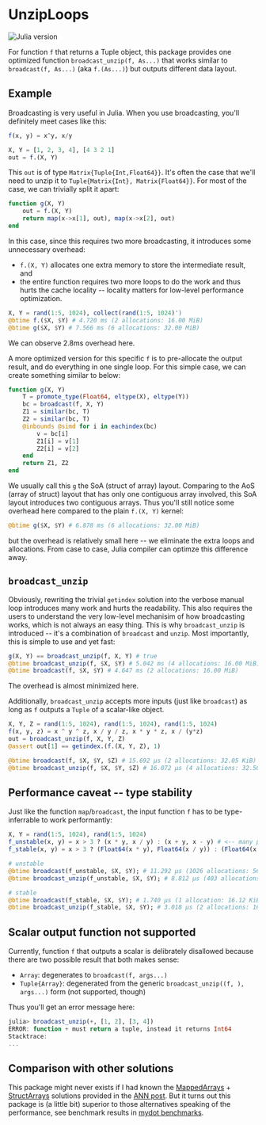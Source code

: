 # UnzipLoops

![Julia version](https://img.shields.io/badge/julia-%3E%3D%201.7-blue)

For function `f` that returns a Tuple object, this package provides one optimized function
`broadcast_unzip(f, As...)` that works similar to `broadcast(f, As...)` (aka `f.(As...)`) but
outputs different data layout.

## Example

Broadcasting is very useful in Julia. When you use broadcasting, you'll definitely meet cases like
this:

```julia
f(x, y) = x^y, x/y

X, Y = [1, 2, 3, 4], [4 3 2 1]
out = f.(X, Y)
```

This `out` is of type `Matrix{Tuple{Int,Float64}}`. It's often the case that we'll need to unzip it
to `Tuple{Matrix{Int}, Matrix{Float64}}`. For most of the case, we can trivially split it apart:

```julia
function g(X, Y)
    out = f.(X, Y)
    return map(x->x[1], out), map(x->x[2], out)
end
```

In this case, since this requires two more broadcasting, it introduces some unnecessary overhead:

- `f.(X, Y)` allocates one extra memory to store the intermediate result, and
- the entire function requires two more loops to do the work and thus hurts the cache locality --
  locality matters for low-level performance optimization.

```julia
X, Y = rand(1:5, 1024), collect(rand(1:5, 1024)')
@btime f.($X, $Y) # 4.720 ms (2 allocations: 16.00 MiB)
@btime g($X, $Y) # 7.566 ms (6 allocations: 32.00 MiB)
```

We can observe 2.8ms overhead here.

A more optimized version for this specific `f` is to pre-allocate the output result, and do
everything in one single loop. For this simple case, we can create something similar to below:

```julia
function g(X, Y)
    T = promote_type(Float64, eltype(X), eltype(Y))
    bc = broadcast(f, X, Y)
    Z1 = similar(bc, T)
    Z2 = similar(bc, T)
    @inbounds @simd for i in eachindex(bc)
        v = bc[i]
        Z1[i] = v[1]
        Z2[i] = v[2]
    end
    return Z1, Z2
end
```

We usually call this `g` the SoA (struct of array) layout. Comparing to the AoS (array of struct)
layout that has only one contiguous array involved, this SoA layout introduces two contiguous
arrays. Thus you'll still notice some overhead here compared to the plain `f.(X, Y)` kernel:

```julia
@btime g($X, $Y) # 6.878 ms (6 allocations: 32.00 MiB)
```

but the overhead is relatively small here -- we eliminate the extra loops and allocations. From case
to case, Julia compiler can optimze this difference away.

## `broadcast_unzip`

Obviously, rewriting the trivial `getindex` solution into the verbose manual loop introduces many
work and hurts the readability. This also requires the users to understand the very low-level
mechanisim of how broadcasting works, which is not always an easy thing. This is why
`broadcast_unzip` is introduced -- it's a combination of `broadcast` and `unzip`. Most importantly,
this is simple to use and yet fast:

```julia
g(X, Y) == broadcast_unzip(f, X, Y) # true
@btime broadcast_unzip(f, $X, $Y) # 5.042 ms (4 allocations: 16.00 MiB)
@btime broadcast(f, $X, $Y) # 4.647 ms (2 allocations: 16.00 MiB)
```

The overhead is almost minimized here.

Additionally, `broadcast_unzip` accepts more inputs (just like `broadcast`) as long as `f` outputs a
`Tuple` of a scalar-like object.

```julia
X, Y, Z = rand(1:5, 1024), rand(1:5, 1024), rand(1:5, 1024)
f(x, y, z) = x ^ y ^ z, x / y / z, x * y * z, x / (y*z)
out = broadcast_unzip(f, X, Y, Z)
@assert out[1] == getindex.(f.(X, Y, Z), 1)

@btime broadcast(f, $X, $Y, $Z) # 15.692 μs (2 allocations: 32.05 KiB)
@btime broadcast_unzip(f, $X, $Y, $Z) # 16.072 μs (4 allocations: 32.50 KiB)
```

## Performance caveat -- type stability

Just like the function `map`/`broadcast`, the input function `f` has to be type-inferrable to work
performantly:

```julia
X, Y = rand(1:5, 1024), rand(1:5, 1024)
f_unstable(x, y) = x > 3 ? (x * y, x / y) : (x + y, x - y) # <-- many people make mistakes here
f_stable(x, y) = x > 3 ? (Float64(x * y), Float64(x / y)) : (Float64(x + y), Float64(x - y))

# unstable
@btime broadcast(f_unstable, $X, $Y); # 11.292 μs (1026 allocations: 56.25 KiB)
@btime broadcast_unzip(f_unstable, $X, $Y); # 8.812 μs (403 allocations: 22.52 KiB)

# stable
@btime broadcast(f_stable, $X, $Y); # 1.740 μs (1 allocation: 16.12 KiB)
@btime broadcast_unzip(f_stable, $X, $Y); # 3.018 μs (2 allocations: 16.25 KiB)
```

## Scalar output function not supported

Currently, function `f` that outputs a scalar is delibrately disallowed because there are two
possible result that both makes sense:

- `Array`: degenerates to `broadcast(f, args...)`
- `Tuple{Array}`: degenerated from the generic `broadcast_unzip((f, ), args...)` form (not supported, though)

Thus you'll get an error message here:

```julia
julia> broadcast_unzip(+, [1, 2], [3, 4])
ERROR: function + must return a tuple, instead it returns Int64
Stacktrace:
...
```

## Comparison with other solutions

This package might never exists if I had known the [MappedArrays] + [StructArrays] solutions
provided in the [ANN post]. But it turns out this package is (a little bit) superior to those
alternatives speaking of the performance, see benchmark results in [mydot benchmarks](benchmarks/mydot.jl).

[MappedArrays]: https://github.com/JuliaArrays/MappedArrays.jl
[StructArrays]: https://github.com/JuliaArrays/StructArrays.jl
[ANN post]: https://discourse.julialang.org/t/ann-unziploops-broadcasting-and-unzip-the-output-without-overhead/89190
